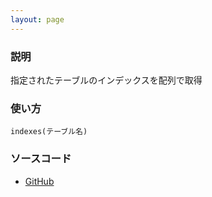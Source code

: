 ```yaml
---
layout: page
---
```

### 説明
指定されたテーブルのインデックスを配列で取得

### 使い方
    indexes(テーブル名)

### ソースコード
* [GitHub](https://github.com/rails/rails/blob/f33d52c95217212cbacc8d5e44b5a8e3cdc6f5b3/activerecord/lib/active_record/connection_adapters/abstract/schema_statements.rb#L83)